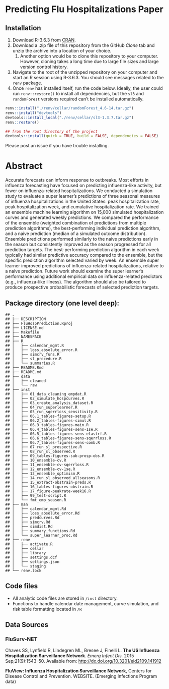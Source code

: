 
# Predicting Flu Hospitalizations Paper

## Installation

1.  Download R-3.6.3 from [CRAN](https://cran.r-project.org/index.html).
2.  Download a .zip file of this repository from the GitHub *Clone* tab
    and unzip the archive into a location of your choice.
    1.  Another option would be to clone this repository to your
        computer. However, cloning takes a long time due to large file
        sizes and large version control history.
3.  Navigate to the root of the unzipped repository on your computer and
    start an R session using R-3.6.3. You should see messages related to
    the `renv` package.
4.  Once `renv` has installed itself, run the code below. Ideally, the
    user could run `renv::restore()` to install all dependencies, but
    the `sl3` and `randomForest` versions required can’t be installed
    automatically.

<!-- end list -->

``` r
renv::install("./renv/cellar/randomForest_4.6-14.tar.gz")
renv::install("devtools")
devtools::install_local("./renv/cellar/sl3-1.3.7.tar.gz")
renv::restore()

## from the root directory of the project 
devtools::install(quick = TRUE, build = FALSE, dependencies = FALSE)
```

Please post an issue if you have trouble installing.

# Abstract

Accurate forecasts can inform response to outbreaks. Most efforts in
influenza forecasting have focused on predicting influenza-like
activity, but fewer on influenza-related hospitalizations. We conducted
a simulation study to evaluate a super learner’s predictions of three
seasonal measures of influenza hospitalizations in the United States:
peak hospitalization rate, peak hospitalization week, and cumulative
hospitalization rate. We trained an ensemble machine learning algorithm
on 15,000 simulated hospitalization curves and generated weekly
predictions. We compared the performance of the ensemble (weighted
combination of predictions from multiple prediction algorithms), the
best-performing individual prediction algorithm, and a naive prediction
(median of a simulated outcome distribution). Ensemble predictions
performed similarly to the naive predictions early in the season but
consistently improved as the season progressed for all prediction
targets. The best-performing prediction algorithm in each week typically
had similar predictive accuracy compared to the ensemble, but the
specific prediction algorithm selected varied by week. An ensemble super
learner improved predictions of influenza-related hospitalizations,
relative to a naive prediction. Future work should examine the super
learner’s performance using additional empirical data on
influenza-related predictors (e.g., influenza-like illness). The
algorithm should also be tailored to produce prospective probabilistic
forecasts of selected prediction targets.

## Package directory (one level deep):

    ## .
    ## ├── DESCRIPTION
    ## ├── FluHospPrediction.Rproj
    ## ├── LICENSE.md
    ## ├── Makefile
    ## ├── NAMESPACE
    ## ├── R
    ## │   ├── calendar_mgmt.R
    ## │   ├── loss_absolute_error.R
    ## │   ├── simcrv_funs.R
    ## │   ├── sl_procedure.R
    ## │   └── summaries.R
    ## ├── README.Rmd
    ## ├── README.md
    ## ├── data
    ## │   ├── cleaned
    ## │   └── raw
    ## ├── inst
    ## │   ├── 01_data_cleaning_empdat.R
    ## │   ├── 02_simulate_hospcurves.R
    ## │   ├── 03_create_analysis_dataset.R
    ## │   ├── 04_run_superlearner.R
    ## │   ├── 05_run_sqerrloss_sensitivity.R
    ## │   ├── 06.1_tables-figures-setup.R
    ## │   ├── 06.2_tables-figures-simul.R
    ## │   ├── 06.3_tables-figures-main.R
    ## │   ├── 06.4_tables-figures-sens-1se.R
    ## │   ├── 06.5_tables-figures-sens-elastrf.R
    ## │   ├── 06.6_tables-figures-sens-sqerrloss.R
    ## │   ├── 06.7_tables-figures-sens-comb.R
    ## │   ├── 07_run_sl_prospective.R
    ## │   ├── 08_run_sl_observed.R
    ## │   ├── 09_tables-figures-sub-prosp-obs.R
    ## │   ├── 10_ensemble-cv.R
    ## │   ├── 11_ensemble-cv-sqerrloss.R
    ## │   ├── 12_ensemble-cv-1se.R
    ## │   ├── 13_ensemble_optimism.R
    ## │   ├── 14_run_sl_observed_allseasons.R
    ## │   ├── 15_extract-obstrain-preds.R
    ## │   ├── 16_tables-figures-obstrain.R
    ## │   ├── 17_figure-peakrate-week16.R
    ## │   ├── 99_test-script.R
    ## │   └── fmt_emp_season.R
    ## ├── man
    ## │   ├── calendar_mgmt.Rd
    ## │   ├── loss_absolute_error.Rd
    ## │   ├── predcurves.Rd
    ## │   ├── simcrv.Rd
    ## │   ├── simdist.Rd
    ## │   ├── summary_functions.Rd
    ## │   └── super_learner_proc.Rd
    ## ├── renv
    ## │   ├── activate.R
    ## │   ├── cellar
    ## │   ├── library
    ## │   ├── settings.dcf
    ## │   ├── settings.json
    ## │   └── staging
    ## └── renv.lock

## Code files

  - All analytic code files are stored in `/inst` directory.
  - Functions to handle calendar date management, curve simulation, and
    risk table formatting located in `/R`

## Data Sources

### FluSurv-NET

Chaves SS, Lynfield R, Lindegren ML, Bresee J, Finelli L. **The US
Influenza Hospitalization Surveillance Network**. *Emerg Infect Dis.*
2015 Sep;21(9):1543–50. Available from:
<http://dx.doi.org/10.3201/eid2109.141912>

**FluView: Influenza Hospitalization Surveillance Network**, Centers for
Disease Control and Prevention. WEBSITE. (Emerging Infections Program
data)
